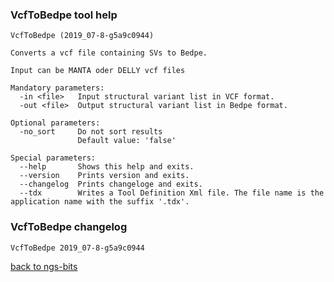 ### VcfToBedpe tool help
	VcfToBedpe (2019_07-8-g5a9c0944)
	
	Converts a vcf file containing SVs to Bedpe.
	
	Input can be MANTA oder DELLY vcf files
	
	Mandatory parameters:
	  -in <file>   Input structural variant list in VCF format.
	  -out <file>  Output structural variant list in Bedpe format.
	
	Optional parameters:
	  -no_sort     Do not sort results
	               Default value: 'false'
	
	Special parameters:
	  --help       Shows this help and exits.
	  --version    Prints version and exits.
	  --changelog  Prints changeloge and exits.
	  --tdx        Writes a Tool Definition Xml file. The file name is the application name with the suffix '.tdx'.
	
### VcfToBedpe changelog
	VcfToBedpe 2019_07-8-g5a9c0944
	
[back to ngs-bits](https://github.com/imgag/ngs-bits)